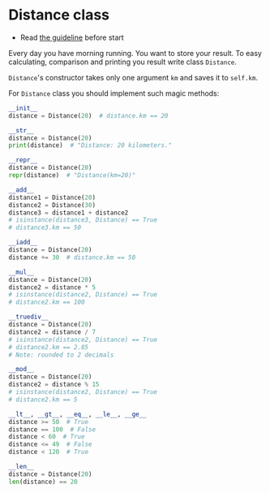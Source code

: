 # Distance class

- Read [the guideline](https://github.com/mate-academy/py-task-guideline/blob/main/README.md) before start

Every day you have morning running. You want to store your result. 
To easy calculating, comparison and printing you result write class
`Distance`.

`Distance`'s constructor takes only
one argument `km` and saves it to `self.km`.

For `Distance` class you should implement such magic
methods:
```python
__init__
distance = Distance(20)  # distance.km == 20

__str__
distance = Distance(20)
print(distance)  # "Distance: 20 kilometers."

__repr__
distance = Distance(20)
repr(distance)  # "Distance(km=20)"

__add__
distance1 = Distance(20)
distance2 = Distance(30)
distance3 = distance1 + distance2  
# isinstance(distance3, Distance) == True
# distance3.km == 50

__iadd__
distance = Distance(20)
distance += 30  # distance.km == 50

__mul__
distance = Distance(20)
distance2 = distance * 5  
# isinstance(distance2, Distance) == True
# distance2.km == 100

__truediv__
distance = Distance(20)
distance2 = distance / 7  
# isinstance(distance2, Distance) == True
# distance2.km == 2.85
# Note: rounded to 2 decimals

__mod__
distance = Distance(20)
distance2 = distance % 15
# isinstance(distance2, Distance) == True
# distance2.km == 5

__lt__, __gt__, __eq__, __le__, __ge__
distance >= 50  # True
distance == 100  # False
distance < 60  # True
distance <= 49  # False
distance < 120  # True

__len__
distance = Distance(20)
len(distance) == 20
```
